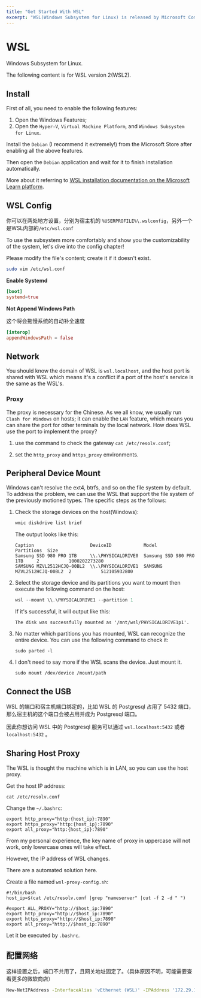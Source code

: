 ```yaml
---
title: "Get Started With WSL"
excerpt: "WSL(Windows Subsystem for Linux) is released by Microsoft Company. It provides a possibility of using the POSIX operation method in Windows."
---
```


# WSL

Windows Subsystem for Linux.

The following content is for WSL version 2(WSL2).

## Install

First of all, you need to enable the following features:

1. Open the Windows Features;
2. Open the `Hyper-V`, `Virtual Machine Platform`, and `Windows Subsystem for Linux`.

Install the `Debian` (I recommend it extremely!) from the Microsoft Store after enabling all the above features.

Then open the `Debian` application and wait for it to finish installation automatically.

More about it referring to [WSL installation documentation on the Microsoft Learn platform](https://learn.microsoft.com/zh-cn/windows/wsl/install).

## WSL Config

你可以在两处地方设置，分别为宿主机的 `%USERPROFILE%\.wslconfig`，另外一个是WSL内部的`/etc/wsl.conf`

To use the subsystem more comfortably and show you the customizability of the system, let's dive into the config chapter!

Please modify the file's content; create it if it doesn't exist.  

```sh
sudo vim /etc/wsl.conf
```
**Enable Systemd**

```conf
[boot]
systemd=true
```

**Not Append Windows Path**

这个将会拖慢系统的自动补全速度

```conf
[interop]
appendWindowsPath = false
```

## Network

You should know the domain of WSL is `wsl.localhost`, and the host port is shared with WSL which means it's a conflict if a port of the host's service is the same as the WSL's. 

### Proxy

The proxy is necessary for the Chinese. As we all know, we usually run `Clash for Windows` on hosts; it can enable the `LAN` feature, which means you can share the port for other terminals by the local network. How does WSL use the port to implement the proxy?

1. use the command to check the gateway `cat /etc/resolv.conf`;

2. set the `http_proxy` and `https_proxy` environments.

## Peripheral Device Mount

Windows can't resolve the ext4, btrfs, and so on the file system by default. To address the problem, we can use the WSL that support the file system of the previously motioned types. The specific steps as the follows:

1. Check the storage devices on the host(Windows):

   ```powershell
   wmic diskdrive list brief
   ```

   The output looks like this:

   ```
   Caption                     DeviceID            Model                       Partitions  Size
   Samsung SSD 980 PRO 1TB     \\.\PHYSICALDRIVE0  Samsung SSD 980 PRO 1TB     2           1000202273280
   SAMSUNG MZVL2512HCJQ-00BL2  \\.\PHYSICALDRIVE1  SAMSUNG MZVL2512HCJQ-00BL2  2           512105932800
   ```

2. Select the storage device and its partitions you want to mount then execute the following command on the host:

   ```powershell
   wsl --mount \\.\PHYSICALDRIVE1 --partition 1
   ```

   If it's successful, it will output like this:

   ```
   The disk was successfully mounted as '/mnt/wsl/PHYSICALDRIVE1p1'.
   ```

3. No matter which partitions you has mounted, WSL can recognize the entire device. You can use the following command to check it:

   ```
   sudo parted -l
   ```

4. I don't need to say more if the WSL scans the device. Just mount it.

   ```
   sudo mount /dev/device /mount/path
   ```


## Connect the USB

WSL 的端口和宿主机端口绑定的，比如 WSL 的 Postgresql 占用了 5432 端口，那么宿主机的这个端口会被占用并成为 Postgresql 端口。

因此你想访问 WSL 中的 Postgresql 服务可以通过 `wsl.localhost:5432` 或者 `localhost:5432` 。

## Sharing Host Proxy

The WSL is thought the machine which is in LAN, so you can use the host proxy.

Get the host IP address:

```
cat /etc/resolv.conf
```

Change the `~/.bashrc`:

```
export http_proxy="http:{host_ip}:7890"
export https_proxy="http:{host_ip}:7890"
export all_proxy="http:{host_ip}:7890"
```

From my personal experience, the key name of proxy in uppercase will not work, only lowercase ones will take effect.

However, the IP address of WSL changes.

There are a automated solution here.

Create a file named `wsl-proxy-config.sh`:

```shell
#!/bin/bash
host_ip=$(cat /etc/resolv.conf |grep "nameserver" |cut -f 2 -d " ")

#export ALL_PROXY="http://$host_ip:7890"
export http_proxy="http://$host_ip:7890"
export https_proxy="http://$host_ip:7890"
export all_proxy="http://$host_ip:7890"
```

Let it be executed by `.bashrc`.

## 配置网络

这样设置之后，端口不共用了，且网关地址固定了。（具体原因不明，可能需要查看更多的微软商店）

```sh
New-NetIPAddress -InterfaceAlias 'vEthernet (WSL)' -IPAddress '172.29.122.1' -PrefixLength 20
```

